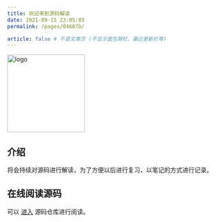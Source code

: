 ```yaml
---
title: 欢迎来到源码解读
date: 2021-09-15 23:05:03
permalink: /pages/04607b/

article: false # 不是文章页 (不显示面包屑栏、最近更新栏等)
---
```


<img width="180" src="https://cdn.jsdelivr.net/gh/guoshunfa/files/panda/202109101822245.png" alt="logo" data-canonical-src="https://cdn.jsdelivr.net/gh/guoshunfa/files/panda/202109101822245.png" style="max-width: 100%;">

## 介绍

将会持续对源码进行解读，为了方便以后进行复习，以笔记的方式进行记录。

## 在线阅读源码

可以 [进入](https://sourcegraph.com/github.com/guoshunfa/sound-code/-/blob/README.md) 源码仓库进行阅读。